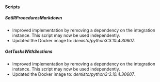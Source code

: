 
#### Scripts
##### SetIRProceduresMarkdown
- Improved implementation by removing a dependency on the integration instance. This script may now be used independently.
- Updated the Docker image to: *demisto/python3:3.10.4.30607*.
##### GetTasksWithSections
- Improved implementation by removing a dependency on the integration instance. This script may now be used independently.
- Updated the Docker image to: *demisto/python3:3.10.4.30607*.
